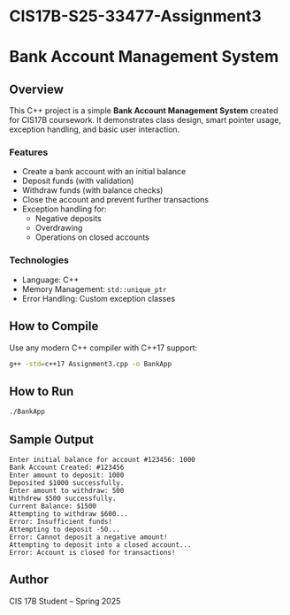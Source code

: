 # CIS17B-S25-33477-Assignment3

# Bank Account Management System

## Overview
This C++ project is a simple **Bank Account Management System** created for CIS17B coursework. It demonstrates class design, smart pointer usage, exception handling, and basic user interaction.

### Features
- Create a bank account with an initial balance
- Deposit funds (with validation)
- Withdraw funds (with balance checks)
- Close the account and prevent further transactions
- Exception handling for:
  - Negative deposits
  - Overdrawing
  - Operations on closed accounts

### Technologies
- Language: C++
- Memory Management: `std::unique_ptr`
- Error Handling: Custom exception classes

## How to Compile

Use any modern C++ compiler with C++17 support:

```bash
g++ -std=c++17 Assignment3.cpp -o BankApp
```

## How to Run

```bash
./BankApp
```

## Sample Output

```
Enter initial balance for account #123456: 1000
Bank Account Created: #123456
Enter amount to deposit: 1000
Deposited $1000 successfully.
Enter amount to withdraw: 500
Withdrew $500 successfully.
Current Balance: $1500
Attempting to withdraw $600...
Error: Insufficient funds!
Attempting to deposit -50...
Error: Cannot deposit a negative amount!
Attempting to deposit into a closed account...
Error: Account is closed for transactions!
```

## Author
CIS 17B Student – Spring 2025

